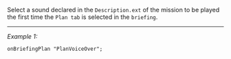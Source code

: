 Select a sound declared in the `Description.ext` of the mission to be played the first time the `Plan tab` is selected in the `briefing`.


---
*Example 1:*
```sqf
onBriefingPlan "PlanVoiceOver";
```